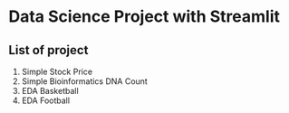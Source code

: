 # Data Science Project with Streamlit

## List of project 
1. Simple Stock Price
2. Simple Bioinformatics DNA Count
3. EDA Basketball
4. EDA Football



